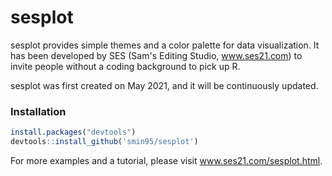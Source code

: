 # sesplot

sesplot provides simple themes and a color palette for data visualization. It has been developed by SES (Sam's Editing Studio, www.ses21.com) to invite people without a coding background to pick up R.

sesplot was first created on May 2021, and it will be continuously updated.

### Installation

``` r
install.packages("devtools")
devtools::install_github('smin95/sesplot')
```

For more examples and a tutorial, please visit www.ses21.com/sesplot.html.
